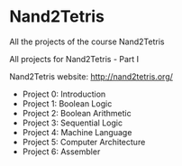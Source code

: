 # Nand2Tetris
All the projects of the course Nand2Tetris

All projects for Nand2Tetris - Part I

Nand2Tetris website: http://nand2tetris.org/

* Project 0: Introduction 
* Project 1: Boolean Logic
* Project 2: Boolean Arithmetic
* Project 3: Sequential Logic   
* Project 4: Machine Language 
* Project 5: Computer Architecture  
* Project 6: Assembler

